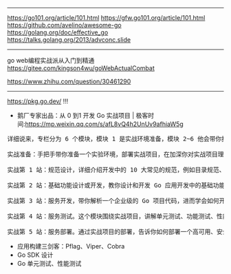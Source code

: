 
---
https://go101.org/article/101.html
https://gfw.go101.org/article/101.html
https://github.com/avelino/awesome-go
https://golang.org/doc/effective_go
https://talks.golang.org/2013/advconc.slide


---

go web编程实战派从入门到精通
https://gitee.com/kingson4wu/goWebActualCombat

https://www.zhihu.com/question/30461290


---

https://pkg.go.dev/ !!!

+ 鹅厂专家出品：从 0 到1 开发 Go 实战项目 | 极客时间:<https://mp.weixin.qq.com/s/afL8vQ4h2UnUv9afhiaW5g>

<pre>
详细说来，专栏分为 6 个模块，模块 1 是实战环境准备，模块 2~6 他会带你按照研发流程来实际构建一个应用：
 
实战准备：手把手带你准备一个实验环境，部署实战项目，在加深你对实战项目理解的同时，为你讲解部署的技能点，包括如何准备开发环境、制作 CA 证书、安装和配置用到的数据库，安装应用，Shell 脚本编写技巧等。
 
实战第 1 站：规范设计，详细介绍开发中的 10 大常见的规范，例如目录规范、日志规范、错误码规范、Commit 规范等，带你掌握设计常见规范的方法，为高效开发一个高质量、易阅读、易维护的 Go 应用打好基础。
 
实战第 2 站：基础功能设计或开发，教你设计和开发 Go 应用开发中的基础功能，这些功能会影响整个应用的构建方式，例如日志包、错误包、错误码等。
 
实战第 3 站：服务开发，带你解析一个企业级的 Go 项目代码，进而学会如何开发 Go 应用。同时，详细讲解 Go 开发阶段的各个技能点，例如如何设计和开发 API 服务、Go SDK、客户端工具、错误码、日志包等。
 
实战第 4 站：服务测试。这个模块围绕实战项目，讲解单元测试、功能测试、性能分析和性能调优的方法，交付给你一个性能和稳定性都经过充分测试、生产级可用的服务。
 
实战第 5 站：服务部署。通过实战项目的部署，告诉你如何部署一个高可用、安全、具备容灾能力，又可以轻松水平扩展的企业应用。这里，他重点介绍 2 种部署方式：传统部署方式和容器化部署方式，每种方式在部署方法、复杂度和能力上都有所不同。
</pre>

+ 应用构建三剑客：Pflag、Viper、Cobra
+ Go SDK 设计
+ Go 单元测试、性能测试
